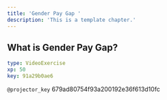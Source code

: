 ```yaml
---
title: 'Gender Pay Gap '
description: 'This is a template chapter.'
---
```


## What is Gender Pay Gap?

```yaml
type: VideoExercise 
xp: 50 
key: 91a29b0ae6   
```

`@projector_key`
679ad80754f93a200192e36f613d10fc
